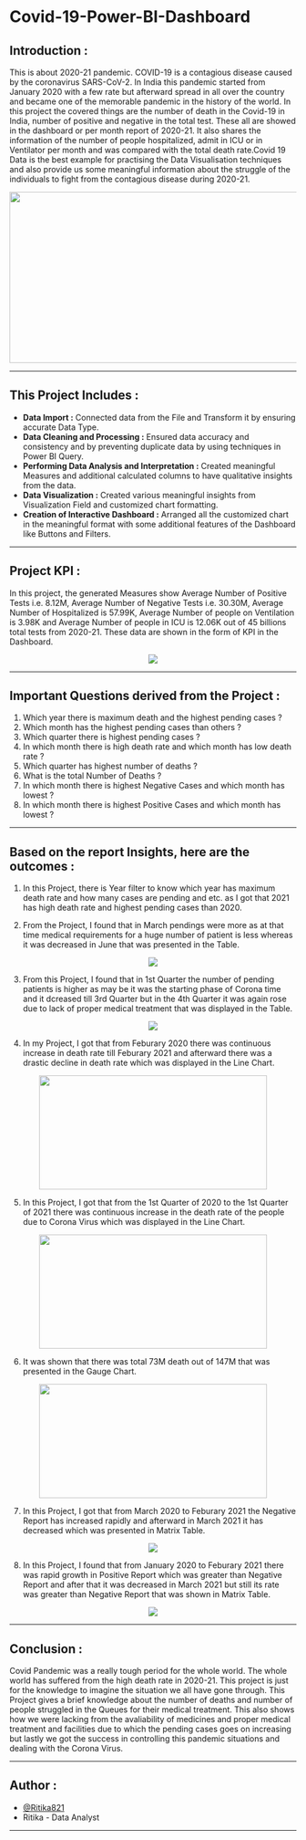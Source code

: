 # Covid-19-Power-BI-Dashboard


## Introduction :

This is about 2020-21 pandemic. COVID-19 is a contagious disease caused by the coronavirus SARS-CoV-2. In India this pandemic started from January 2020 with a few rate but afterward spread in all over the country and became one of the memorable pandemic in the history of the world. In this project the covered things are the number of death in the Covid-19 in India, number of positive and negative in the total test. These all are showed in the dashboard or per month report of 2020-21. It also shares the information of the number of people hospitalized, admit in ICU or in Ventilator per month and was compared with the total death rate.Covid 19 Data is the best example for practising the Data Visualisation techniques and also provide us some meaningful information about the struggle of the individuals to fight from the contagious disease during 2020-21.

<a><img align="centre" src="https://github.com/Ritika821/Covid-19-Power-BI-Dashboard/blob/main/Graphs/Corona.jpg" width="700" height="300">
</a>

---------------------------------------------------------------------------------------------------------------------------------------


## This Project Includes :

- **Data Import :** Connected data from the File and Transform it by ensuring accurate Data Type.
- **Data Cleaning and Processing :** Ensured data accuracy and consistency and by preventing duplicate data by using techniques in Power BI Query.
- **Performing Data Analysis and Interpretation :** Created meaningful Measures and additional calculated columns to have qualitative insights from the data.
- **Data Visualization :** Created various meaningful insights from Visualization Field and customized chart formatting.
- **Creation of Interactive Dashboard :** Arranged all the customized chart in the meaningful format with some additional features of the Dashboard like Buttons and Filters.

---------------------------------------------------------------------------------------------------------------------------------------


## Project KPI :

In this project, the generated Measures show Average Number of Positive Tests i.e. 8.12M, Average Number of Negative Tests i.e. 30.30M, Average Number of Hospitalized is 57.99K, Average Number of people on Ventilation is 3.98K and Average Number of people in ICU is 12.06K out of 45 billions total tests from 2020-21. These data are shown in the form of KPI in the Dashboard.

<p align="center">
<a><img src="https://github.com/Ritika821/Covid-19-Power-BI-Dashboard/blob/main/Graphs/KPI.png">
</a></p>

------------------------------------------------------------------------------------------------------------------------------------------------------------


## Important Questions derived from the Project :

1. Which year there is maximum death and the highest pending cases ?
2. Which month has the highest pending cases than others ?
3. Which quarter there is highest pending cases ?
4. In which month there is high death rate and which month has low death rate ?
5. Which quarter has highest number of deaths ?
6. What is the total Number of Deaths ?
7. In which month there is highest Negative Cases and which month has lowest ?
8. In which month there is highest Positive Cases and which month has lowest ?

------------------------------------------------------------------------------------------------------------------------------------------------------------


## Based on the report Insights, here are the outcomes :

1. In this Project, there is Year filter to know which year has maximum death rate and how many cases are pending and etc. as I got that 2021 has high death rate and highest pending cases than 2020.

2. From the Project, I found that in March pendings were more as at that time medical requirements for a huge number of patient is less whereas it was decreased in June that was presented in the Table.

<p align="center">
<a><img src="https://github.com/Ritika821/Covid-19-Power-BI-Dashboard/blob/main/Graphs/Pending%20by%20Months.png">
</a></p>

3. From this Project, I found that in 1st Quarter the number of pending patients is higher as may be it was the starting phase of Corona time and it dcreased till 3rd Quarter but in the 4th Quarter it was again rose due to lack of proper medical treatment that was displayed in the Table.

<p align="center">
<a><img src="https://github.com/Ritika821/Covid-19-Power-BI-Dashboard/blob/main/Graphs/Pending%20by%20Quarters.png">
</a></p>

4. In my Project, I got that from Feburary 2020 there was continuous increase in death rate till Feburary 2021 and afterward there was a drastic decline in death rate which was displayed in the Line Chart.

<p align="center">
<a><img src="https://github.com/Ritika821/Covid-19-Power-BI-Dashboard/blob/main/Graphs/Death%20by%20Months.png" width="400" height="200">
</a></p>

5. In this Project, I got that from the 1st Quarter of 2020 to the 1st Quarter of 2021 there was continuous increase in the death rate of the people due to Corona Virus which was displayed in the Line Chart.

<p align="center">
<a><img src="https://github.com/Ritika821/Covid-19-Power-BI-Dashboard/blob/main/Graphs/Death%20by%20Quarters.png" width="400" height="200">
</a></p>

6. It was shown that there was total 73M death out of 147M that was presented in the Gauge Chart.

<p align="center">
<a><img src="https://github.com/Ritika821/Covid-19-Power-BI-Dashboard/blob/main/Graphs/Number%20of%20Deaths.png" width="400" height="200">
</a></p>

7. In this Project, I got that from March 2020 to Feburary 2021 the Negative Report has increased rapidly and afterward in March 2021 it has decreased which was presented in Matrix Table.

<p align="center">
<a><img src="https://github.com/Ritika821/Covid-19-Power-BI-Dashboard/blob/main/Graphs/Negative%20in%20Total%20Tests.png">
</a></p>

8. In this Project, I found that from January 2020 to Feburary 2021 there was rapid growth in Positive Report which was greater than Negative Report and after that it was decreased in March 2021 but still its rate was greater than Negative Report that was shown in Matrix Table.

<p align="center">
<a><img src="https://github.com/Ritika821/Covid-19-Power-BI-Dashboard/blob/main/Graphs/Positive%20in%20Total%20Tests.png">
</a></p>

------------------------------------------------------------------------------------------------------------------------------------


## Conclusion :

Covid Pandemic was a really tough period for the whole world. The whole world has suffered from the high death rate in 2020-21. This project is just for the knowledge to imagine the situation we all have gone through. This Project gives a brief knowledge about the number of deaths and number of people struggled in the Queues for their medical treatment. This also shows how we were lacking from the avaliability of medicines and proper medical treatment and facilities due to which the pending cases goes on increasing but lastly we got the success in controlling this pandemic situations and dealing with the Corona Virus.

------------------------------------------------------------------------------------------------------------------------------------


## Author :

- [@Ritika821](https://github.com/Ritika821)
- Ritika - Data Analyst

--------------------------------------------------------------------------------------------------------------------------------------------------
